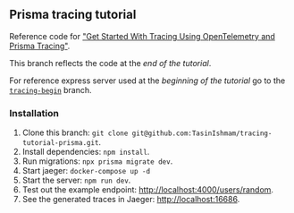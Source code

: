 ## Prisma tracing tutorial

Reference code for ["Get Started With Tracing Using OpenTelemetry and Prisma Tracing"](https://prisma.io/blog/tracing-tutorial-prisma-pmkddgq1lm2).

This branch reflects the code at the _end of the tutorial_.

For reference express server used at the _beginning of the tutorial_ go to the [`tracing-begin`](https://github.com/TasinIshmam/tracing-tutorial-prisma/tree/tracing-begin) branch. 

### Installation

1. Clone this branch: `git clone git@github.com:TasinIshmam/tracing-tutorial-prisma.git`.
2. Install dependencies: `npm install`.
3. Run migrations: `npx prisma migrate dev`.
4. Start jaeger: `docker-compose up -d`
5. Start the server: `npm run dev`.
6. Test out the example endpoint: [http://localhost:4000/users/random](http://localhost:4000/users/random).
7. See the generated traces in Jaeger: [http://localhost:16686](http://localhost:16686). 
